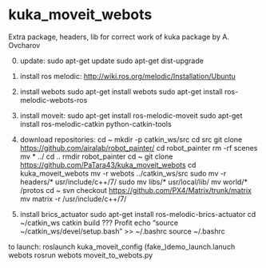 # kuka_moveit_webots
Extra package, headers, lib for correct work of kuka package by A. Ovcharov

0)    update: 
sudo apt-get update
sudo apt-get dist-upgrade 
1)    install ros melodic: 
http://wiki.ros.org/melodic/Installation/Ubuntu
2)    install webots
sudo apt-get install webots
sudo apt-get install ros-melodic-webots-ros
3)    install moveit:
sudo apt-get install ros-melodic-moveit
sudo apt-get install ros-melodic-catkin python-catkin-tools
4)    download repositories:
cd ~
mkdir -p catkin_ws/src
cd src
git clone https://github.com/airalab/robot_painter/
cd robot_painter
rm -rf scenes
mv * ../
cd ..
rmdir robot_painter
cd ~
git clone https://github.com/PaTara43/kuka_moveit_webots
cd kuka_moveit_webots
mv -r  webots ../catkin_ws/src
sudo mv -r headers/* usr/include/c++/7/
sudo mv libs/* usr/local/lib/
mv world/* <webots world>/protos
cd ~
svn checkout https://github.com/PX4/Matrix/trunk/matrix
mv matrix -r /usr/include/c++/7/

5)    install brics_actuator
sudo apt-get install ros-melodic-brics-actuator
cd ~/catkin_ws
catkin build
???
Profit
echo “source ~/catkin_ws/devel/setup.bash” >> ~/.bashrc
source ~/.bashrc


to launch:
roslaunch kuka_moveit_config (fake_)demo_launch.lanuch
webots
rosrun webots moveit_to_webots.py
